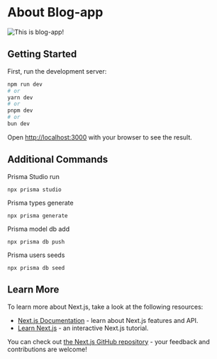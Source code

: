 # About Blog-app

![This is blog-app!](/public/images/blog.gif "Blog-app !")

## Getting Started

First, run the development server:

```bash
npm run dev
# or
yarn dev
# or
pnpm dev
# or
bun dev
```

Open [http://localhost:3000](http://localhost:3000) with your browser to see the result.

## Additional Commands

Prisma Studio run

```
npx prisma studio
```

Prisma types generate

```
npx prisma generate
```

Prisma model db add

```
npx prisma db push
```

Prisma users seeds

```
npx prisma db seed
```

## Learn More

To learn more about Next.js, take a look at the following resources:

- [Next.js Documentation](https://nextjs.org/docs) - learn about Next.js features and API.
- [Learn Next.js](https://nextjs.org/learn) - an interactive Next.js tutorial.

You can check out [the Next.js GitHub repository](https://github.com/vercel/next.js) - your feedback and contributions are welcome!
